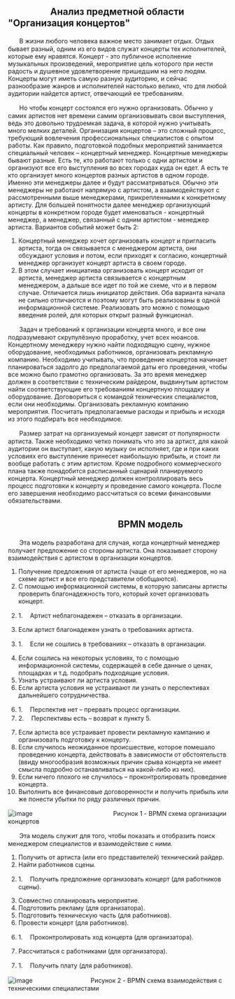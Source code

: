 ## ㅤㅤㅤㅤㅤАнализ предметной области "Организация концертов"

ㅤㅤВ жизни любого человека важное место занимает отдых. Отдых бывает разный, одним из его видов служат концерты тех исполнителей, которые ему нравятся. Концерт - это публичное исполнение музыкальных произведений, мероприятие цель которого при нести радость и душевное удовлетворение пришедшим на него людям. Концерты могут иметь самую разную аудиторию, и сейчас разнообразие жанров и исполнителей настолько велико, что для любой аудитории найдется артист, отвечающий ее требованиям.

ㅤㅤНо чтобы концерт состоялся его нужно организовать. Обычно у самих артистов нет времени самим организовывать свои выступления, ведь это довольно трудоемкая задача, в которой нужно учитывать много мелких деталей. Организация концертов – это сложный процесс, требующий вовлечения профессиональных специалистов с опытом работы. Как правило, подготовкой подобных мероприятий занимается специальный человек – концертный менеджер. Концертные менеджеры бывают разные. Есть те, кто работают только с одни артистом и организуют все его выступления во всех городах куда он едет. А есть те кто организует много концертов разных артистов в одном городе. Именно эти менеджеры далее и будут рассматриваться. Обычно эти менеджеры не работают напрямую с артистом, а взаимодействуют с рассмотренными выше менеджерами, прикрепленными к конкретному артисту. Для большей понятности далее менеджер организующий концерты в конкретном городе будет именоваться - концертный менеджер, а менеджер, связанный с одним артистом - менеджер артиста. Вариантов событий может быть 2:
1) Концертный менеджер хочет организовать концерт и пригласить артиста, тогда он связывается с менеджером артиста, они обсуждают условия и потом, если приходят к согласию, концертный менеджер организует концерт артиста в своем городе. 
2) В этом случает инициатива организовать концерт исходит от артиста, менеджер артиста связывается с концертным менеджером, а дальше все идет по той же схеме, что и в первом случае. Отличается лишь инициатор действия.
Оба варианта начала не сильно отличаются и поэтому могут быть реализованы в одной информационной системе. Реализовать это можно с помощью введения ролей, для которых открыт разный функционал.

ㅤㅤЗадач и требований к организации концерта много, и все они подразумевают скрупулёзную проработку, учет всех нюансов. Концертному менеджеру нужно найти подходящую сцену, нужное оборудование, необходимых работников, организовать рекламную компанию. Необходимо учитывать, что проведение концертов начинает планироваться задолго до предполагаемой даты его проведения, чтобы все можно было грамотно организовать. За это время менеджер должен в соответствии с техническим райдером, выдвинутым артистом найти соответствующие его требованиям  концертную площадку и оборудование. Договориться с командой технических специалистов, если они необходимы. Организовать рекламную компанию мероприятия. Посчитать предполагаемые расходы и прибыль и исходя из этого подбирать все необходимое.

ㅤㅤРазмер затрат на организуемый концерт зависят от популярности артиста. Также необходимо четко понимать что это за артист, для какой аудитории он выступает, какую музыку он исполняет, где и при каких условиях его выступление принесет наибольшую прибыль, и стоит ли вообще работать с этим артистом. Кроме подробного коммерческого плана также понадобится расписанный сценарий планируемого концерта. Концертный менеджер должен контроллировать весь процесс подготовки к концерту и проведение самого концерта. После его завершения необходимо рассчитаться со всеми финансовыми обязательствами.

## ㅤㅤㅤㅤㅤㅤㅤㅤㅤㅤㅤㅤㅤBPMN модель

ㅤㅤЭта модель разработана для случая, когда концертный менеджер получает предложение со стороны артиста. Она показывает сторону взаимодействия с артистом в организации концертов.
1) Получение предложения от артиста (чаще от его менеджеров, но на схеме артист и все его представители обобщаются).
2) С помощью информационной системы, в которую записаны артисты проверить благонадежность того, который хочет организовать концерт.
2. 1.ㅤ Артист неблагонадежен – отказать в организации.
3) Если артист благонадежен узнать о требованиях артиста.
3. 1.ㅤ Если не сошлись в требованиях – отказать в организации.
4) Если сошлись на некоторых условиях, то с помощью информационной системы, содержащей в себе данные о ценах, площадках и т.д. подобрать подходящие условия.
5) Узнать устраивают ли артиста условия.
6) Если артиста условия не устраивают ли узнать о перспективах дальнейшего сотрудничества.
6. 1.ㅤ Перспектив нет – прервать процесс организации.
6. 2.ㅤ Перспективы есть – возврат к пункту 5.
7) Если артиста все устраивает провести рекламную кампанию и организовать подготовку к концерту.
8) Если случилось неожиданное происшествие, которое помешало проведению концерта, действовать в зависимости от обстоятельств (ввиду многообразия возможных причин срыва концерта не имеет смысла подробно останавливаться на какой-либо из них).
9) Если ничего плохого не случилось – проконтролировать проведение концерта.
10) Выполнить все финансовые договоренности и получить прибыль или же понести убытки по ряду различных причин. 

![image](https://user-images.githubusercontent.com/104776734/195512714-0ac86c37-4f20-4d24-8659-b6223953e081.png)
ㅤㅤㅤㅤㅤㅤㅤㅤㅤㅤㅤㅤㅤㅤРисунок 1 - BPMN схема организации концертов

ㅤㅤЭта модель служит для того, чтобы показать и отобразить поиск менеджером специалистов и взаимодействие с ними. 
1) Получить от артиста (или его представителей) технический райдер.
2) Найти работников сцены.
2. 1.ㅤ Получить предложение организовать концерт (для работников сцены).
3) Совместно спланировать мероприятие.
4) Подготовить рекламу (для организатора).
5) Подготовить техническую часть (для работников).
6) Провести концерт (для работников).
6. 1.ㅤ Проконтролировать ход концерта (для организатора).
7) Рассчитаться с работниками (для организатора).
7. 1.ㅤ Получить плату (для работников). 

![image](https://user-images.githubusercontent.com/104776734/195512757-9e8169cd-6520-4145-8991-19f842125234.png)
ㅤㅤㅤㅤㅤㅤㅤㅤㅤㅤРисунок 2 - BPMN схема взаимодействия с техническими специалистами

